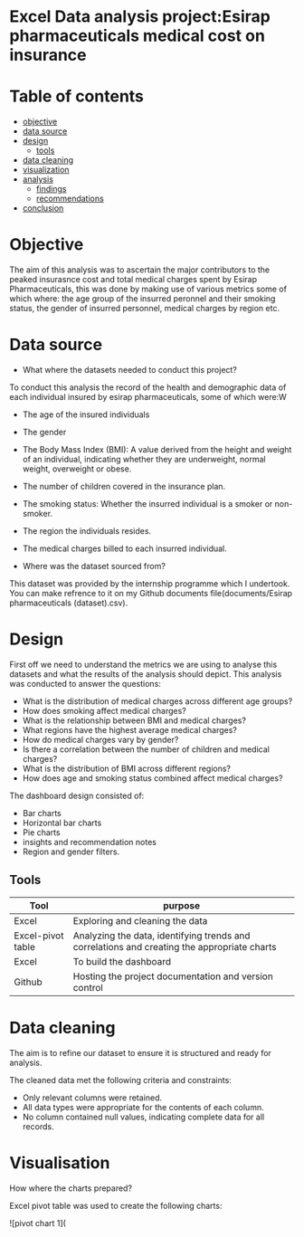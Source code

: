 # Excel Data analysis project:Esirap pharmaceuticals medical cost on insurance 


# Table of contents

- [objective](#objective)
- [data source](#datasource)
- [design](#design)
  - [tools](#tools)
- [data cleaning](#datacleaning)
- [visualization](#visualization)
- [analysis](#analysis)
  - [findings](#findings)
  - [recommendations](#recommendations)
- [conclusion](#conclusion)


# Objective 

The aim of this analysis was to ascertain the major contributors to the peaked insurasnce cost and total medical charges spent by Esirap Pharmaceuticals, this was done by making use of various metrics some of which where: the age group of the insurred peronnel and their smoking status, the gender of insurred personnel, medical charges by region etc.


# Data source

- What where the datasets needed to conduct this project?

To conduct this analysis the record of the health and demographic data of each individual insured by esirap pharmaceuticals, some of which were:W

- The age of the insured individuals
- The gender
- The Body Mass Index (BMI): A value derived from the height and weight of an individual, indicating whether they are underweight, normal weight, overweight or obese.
- The number of children covered in the insurance plan.
- The smoking status: Whether the insurred individual is a smoker or non-smoker.
- The region the individuals resides.
- The medical charges billed to each insurred individual.

- Where was the dataset sourced from?

This dataset was provided by the internship programme which I undertook. You can make refrence to it on my Github documents file(documents/Esirap pharmaceuticals (dataset).csv).

# Design

First off we need to understand the metrics we are using to analyse this datasets and what the results of the analysis should depict. This analysis was conducted to answer the questions:

- What is the distribution of medical charges across different age groups?
- How does smoking affect medical charges?
- What is the relationship between BMI and medical charges?
- What regions have the highest average medical charges?
- How do medical charges vary by gender?
- Is there a correlation between the number of children and medical charges?
- What is the distribution of BMI across different regions?
- How does age and smoking status combined affect medical charges?

The dashboard design consisted of:

- Bar charts
- Horizontal bar charts
- Pie charts
- insights and recommendation notes
- Region and gender filters.

## Tools

|Tool | purpose |
|--- | ---|
|Excel | Exploring and cleaning the data |
|Excel-pivot table | Analyzing the data, identifying trends and correlations and creating the appropriate charts |
|Excel | To build the dashboard |
|Github | Hosting the project documentation and version control |

# Data cleaning 

The aim is to refine our dataset to ensure it is structured and ready for analysis. 

The cleaned data met the following criteria and constraints:

- Only relevant columns were retained.
- All data types were appropriate for the contents of each column.
- No column contained null values, indicating complete data for all records.

# Visualisation

How where the charts prepared?

Excel pivot table was used to create the following charts:

![pivot chart 1](









